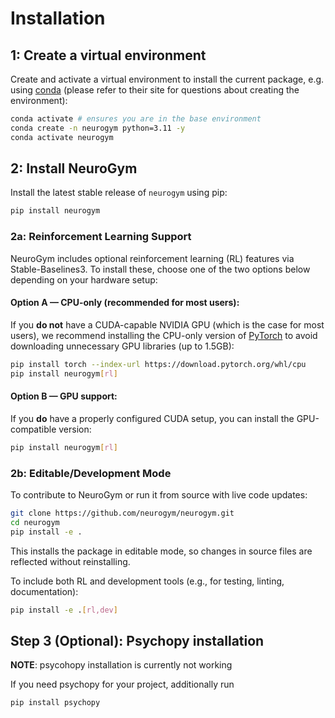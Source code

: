 # Installation

## 1: Create a virtual environment

Create and activate a virtual environment to install the current package, e.g. using
[conda](https://docs.conda.io/projects/conda/en/latest/user-guide/tasks/manage-environments.html) (please refer to their
site for questions about creating the environment):

```bash
conda activate # ensures you are in the base environment
conda create -n neurogym python=3.11 -y
conda activate neurogym
```

## 2: Install NeuroGym

Install the latest stable release of `neurogym` using pip:

```bash
pip install neurogym
```

### 2a: Reinforcement Learning Support

NeuroGym includes optional reinforcement learning (RL) features via Stable-Baselines3.
To install these, choose one of the two options below depending on your hardware setup:

#### Option A — CPU-only (recommended for most users):

If you **do not** have a CUDA-capable NVIDIA GPU (which is the case for most users), we recommend installing the CPU-only
version of [PyTorch](https://pytorch.org/get-started/locally/) to avoid downloading unnecessary GPU libraries (up to 1.5GB):

```bash
pip install torch --index-url https://download.pytorch.org/whl/cpu
pip install neurogym[rl]
```

#### Option B — GPU support:

If you **do** have a properly configured CUDA setup, you can install the GPU-compatible version:

```bash
pip install neurogym[rl]
```

### 2b: Editable/Development Mode

To contribute to NeuroGym or run it from source with live code updates:

```bash
git clone https://github.com/neurogym/neurogym.git
cd neurogym
pip install -e .
```

This installs the package in editable mode, so changes in source files are reflected without reinstalling.

To include both RL and development tools (e.g., for testing, linting, documentation):

```bash
pip install -e .[rl,dev]
```

## Step 3 (Optional): Psychopy installation

**NOTE**: psycohopy installation is currently not working

If you need psychopy for your project, additionally run

```bash
pip install psychopy
```

